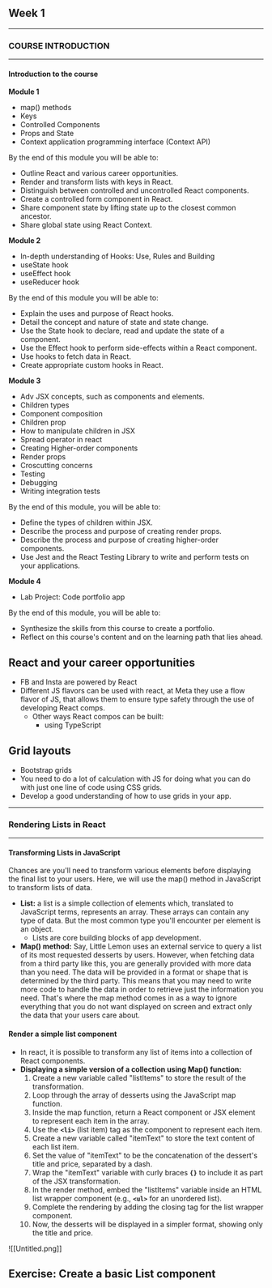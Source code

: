 

## Week 1

---
### COURSE INTRODUCTION
---

#### Introduction to the course

**Module 1**

- map() methods
- Keys
- Controlled Components
- Props and State
- Context application programming interface (Context API)

By the end of this module you will be able to:

- Outline React and various career opportunities.
- Render and transform lists with keys in React.
- Distinguish between controlled and uncontrolled React components.
- Create a controlled form component in React.
- Share component state by lifting state up to the closest common ancestor.
- Share global state using React Context.

**Module 2**

- In-depth understanding of Hooks: Use, Rules and Building
- useState hook
- useEffect hook
- useReducer hook

By the end of this module you will be able to:

- Explain the uses and purpose of React hooks.
- Detail the concept and nature of state and state change.
- Use the State hook to declare, read and update the state of a component.
- Use the Effect hook to perform side-effects within a React component.
- Use hooks to fetch data in React.
- Create appropriate custom hooks in React.

**Module 3**

- Adv JSX concepts, such as components and elements.
- Children types
- Component composition
- Children prop
- How to manipulate children in JSX
- Spread operator in react
- Creating Higher-order components
- Render props
- Croscutting concerns
- Testing
- Debugging
- Writing integration tests

By the end of this module, you will be able to:

- Define the types of children within JSX.
- Describe the process and purpose of creating render props.
- Describe the process and purpose of creating higher-order components.
- Use Jest and the React Testing Library to write and perform tests on your applications.

**Module 4**

- Lab Project: Code portfolio app

By the end of this module, you will be able to:

- Synthesize the skills from this course to create a portfolio.
- Reflect on this course's content and on the learning path that lies ahead.

## **React and your career opportunities**

- FB and Insta are powered by React
- Different JS flavors can be used with react, at Meta they use a flow flavor of JS, that allows them to ensure type safety through the use of developing React comps.
    - Other ways React compos can be built:
        - using TypeScript

## **Grid layouts**

- Bootstrap grids
- You need to do a lot of calculation with JS for doing what you can do with just one line of code using CSS grids.
- Develop a good understanding of how to use grids in your app.

---

### Rendering Lists in React

---

#### Transforming Lists in JavaScript

Chances are you'll need to transform various elements before displaying the final list to your users. Here, we will use the map() method in JavaScript to transform lists of data.

- **List:** a list is a simple collection of elements which, translated to JavaScript terms, represents an array. These arrays can contain any type of data. But the most common type you'll encounter per element is an object.
    - Lists are core building blocks of app development.
- **Map() method:** Say, Little Lemon uses an external service to query a list of its most requested desserts by users. However, when fetching data from a third party like this, you are generally provided with more data than you need. The data will be provided in a format or shape that is determined by the third party. This means that you may need to write more code to handle the data in order to retrieve just the information you need. That's where the map method comes in as a way to ignore everything that you do not want displayed on screen and extract only the data that your users care about.

#### Render a simple list component

- In react, it is possible to transform any list of items into a collection of React components.
- **Displaying a simple version of a collection using Map() function:**
    1. Create a new variable called "listItems" to store the result of the transformation.
    2. Loop through the array of desserts using the JavaScript map function.
    3. Inside the map function, return a React component or JSX element to represent each item in the array.
    4. Use the **`<li>`** (list item) tag as the component to represent each item.
    5. Create a new variable called "itemText" to store the text content of each list item.
    6. Set the value of "itemText" to be the concatenation of the dessert's title and price, separated by a dash.
    7. Wrap the "itemText" variable with curly braces **`{}`** to include it as part of the JSX transformation.
    8. In the render method, embed the "listItems" variable inside an HTML list wrapper component (e.g., **`<ul>`** for an unordered list).
    9. Complete the rendering by adding the closing tag for the list wrapper component.
    10. Now, the desserts will be displayed in a simpler format, showing only the title and price.


![[Untitled.png]]

## Exercise: Create a basic List component